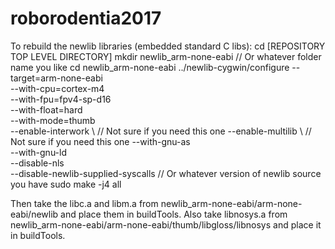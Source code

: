 # roborodentia2017

To rebuild the newlib libraries (embedded standard C libs):
	cd [REPOSITORY TOP LEVEL DIRECTORY]
	mkdir newlib_arm-none-eabi              					// Or whatever folder name you like
	cd newlib_arm-none-eabi
	../newlib-cygwin/configure
         --target=arm-none-eabi \
         --with-cpu=cortex-m4 \
         --with-fpu=fpv4-sp-d16 \
         --with-float=hard \
         --with-mode=thumb \
         --enable-interwork \        // Not sure if you need this one
         --enable-multilib \         // Not sure if you need this one
         --with-gnu-as \
         --with-gnu-ld \
         --disable-nls \
         --disable-newlib-supplied-syscalls  // Or whatever version of newlib source you have
    sudo make -j4 all

Then take the libc.a and libm.a from newlib_arm-none-eabi/arm-none-eabi/newlib and place them in buildTools.
Also take libnosys.a from newlib_arm-none-eabi/arm-none-eabi/thumb/libgloss/libnosys and place it in buildTools.

